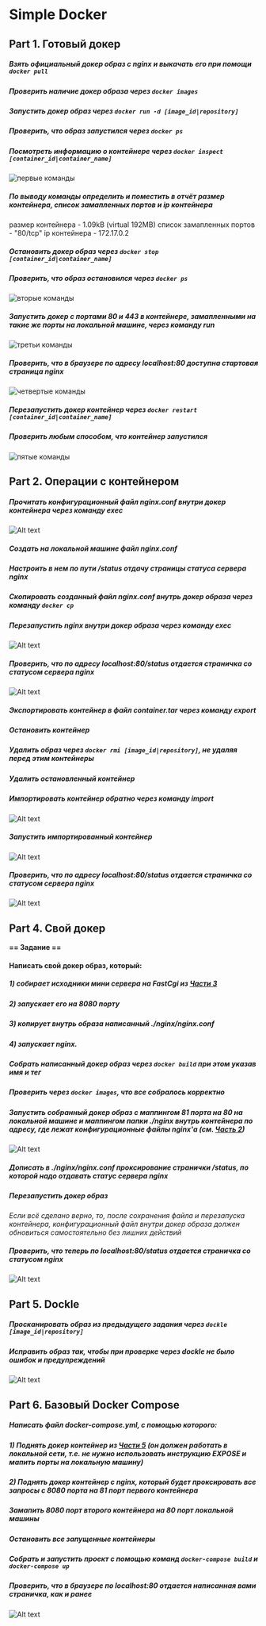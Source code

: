 # Simple Docker

## Part 1. Готовый докер

##### Взять официальный докер образ с **nginx** и выкачать его при помощи `docker pull`
##### Проверить наличие докер образа через `docker images`
##### Запустить докер образ через `docker run -d [image_id|repository]`
##### Проверить, что образ запустился через `docker ps`
##### Посмотреть информацию о контейнере через `docker inspect [container_id|container_name]`

![первые команды](images/1-1.png)

##### По выводу команды определить и поместить в отчёт размер контейнера, список замапленных портов и ip контейнера

размер контейнера - 1.09kB (virtual 192MB)
список замапленных портов - "80/tcp"
ip контейнера - 172.17.0.2

##### Остановить докер образ через `docker stop [container_id|container_name]`
##### Проверить, что образ остановился через `docker ps`

![вторые команды](images/1_2.png)

##### Запустить докер с портами 80 и 443 в контейнере, замапленными на такие же порты на локальной машине, через команду *run*

![третьи команды](images/1_3.png)

##### Проверить, что в браузере по адресу *localhost:80* доступна стартовая страница **nginx**

![четвертые команды](images/1_4.png)

##### Перезапустить докер контейнер через `docker restart [container_id|container_name]`
##### Проверить любым способом, что контейнер запустился
![пятые команды](images/1_5.png)



## Part 2. Операции с контейнером

##### Прочитать конфигурационный файл *nginx.conf* внутри докер контейнера через команду *exec*

![Alt text](images/2_1.png)

##### Создать на локальной машине файл *nginx.conf*
##### Настроить в нем по пути */status* отдачу страницы статуса сервера **nginx**
##### Скопировать созданный файл *nginx.conf* внутрь докер образа через команду `docker cp`
##### Перезапустить **nginx** внутри докер образа через команду *exec*

![Alt text](images/2_2.png)

##### Проверить, что по адресу *localhost:80/status* отдается страничка со статусом сервера **nginx**

![Alt text](images/2_3.png)

##### Экспортировать контейнер в файл *container.tar* через команду *export*

##### Остановить контейнер
##### Удалить образ через `docker rmi [image_id|repository]`, не удаляя перед этим контейнеры
##### Удалить остановленный контейнер
##### Импортировать контейнер обратно через команду *import*

![Alt text](images/2_4.png)

##### Запустить импортированный контейнер

![Alt text](images/2_5.png)

##### Проверить, что по адресу *localhost:80/status* отдается страничка со статусом сервера **nginx**

![Alt text](images/2_6.png)



## Part 4. Свой докер

**== Задание ==**

#### Написать свой докер образ, который:
##### 1) собирает исходники мини сервера на FastCgi из [Части 3](#part-3-мини-веб-сервер)
##### 2) запускает его на 8080 порту
##### 3) копирует внутрь образа написанный *./nginx/nginx.conf*
##### 4) запускает **nginx**.
##### Собрать написанный докер образ через `docker build` при этом указав имя и тег
##### Проверить через `docker images`, что все собралось корректно
##### Запустить собранный докер образ с маппингом 81 порта на 80 на локальной машине и маппингом папки *./nginx* внутрь контейнера по адресу, где лежат конфигурационные файлы **nginx**'а (см. [Часть 2](#part-2-операции-с-контейнером))

![Alt text](images/4_1.png)

##### Дописать в *./nginx/nginx.conf* проксирование странички */status*, по которой надо отдавать статус сервера **nginx**
##### Перезапустить докер образ
*Если всё сделано верно, то, после сохранения файла и перезапуска контейнера, конфигурационный файл внутри докер образа должен обновиться самостоятельно без лишних действий*
##### Проверить, что теперь по *localhost:80/status* отдается страничка со статусом **nginx**

![Alt text](images/4_2.png)


## Part 5. **Dockle**

##### Просканировать образ из предыдущего задания через `dockle [image_id|repository]`
##### Исправить образ так, чтобы при проверке через **dockle** не было ошибок и предупреждений

![Alt text](images/5_1.png)


## Part 6. Базовый **Docker Compose**

##### Написать файл *docker-compose.yml*, с помощью которого:
##### 1) Поднять докер контейнер из [Части 5](#part-5-инструмент-dockle) _(он должен работать в локальной сети, т.е. не нужно использовать инструкцию **EXPOSE** и мапить порты на локальную машину)_



##### 2) Поднять докер контейнер с **nginx**, который будет проксировать все запросы с 8080 порта на 81 порт первого контейнера
##### Замапить 8080 порт второго контейнера на 80 порт локальной машины

##### Остановить все запущенные контейнеры
##### Собрать и запустить проект с помощью команд `docker-compose build` и `docker-compose up`
##### Проверить, что в браузере по *localhost:80* отдается написанная вами страничка, как и ранее

![Alt text](images/6_1.png)
